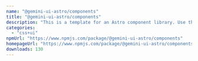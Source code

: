 ```yaml
---
name: "@gemini-ui-astro/components"
title: "@gemini-ui-astro/components"
description: "This is a template for an Astro component library. Use this template for writing components to use in multiple projects or publish to NPM."
categories:
  - "css+ui"
npmUrl: "https://www.npmjs.com/package/@gemini-ui-astro/components"
homepageUrl: "https://www.npmjs.com/package/@gemini-ui-astro/components"
downloads: 130
---
```

